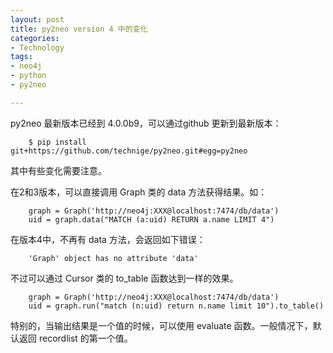 ```yaml
---
layout: post
title: py2neo version 4 中的变化
categories: 
- Technology
tags:
- neo4j
- python
- py2neo

---
```



py2neo 最新版本已经到 4.0.0b9，可以通过github 更新到最新版本：

        $ pip install git+https://github.com/technige/py2neo.git#egg=py2neo

<!--more-->

其中有些变化需要注意。

在2和3版本，可以直接调用 Graph 类的 data 方法获得结果。如：

        graph = Graph('http://neo4j:XXX@localhost:7474/db/data')
        uid = graph.data("MATCH (a:uid) RETURN a.name LIMIT 4")

在版本4中，不再有 data 方法，会返回如下错误：

        'Graph' object has no attribute 'data'

不过可以通过 Cursor 类的 to_table 函数达到一样的效果。

        graph = Graph('http://neo4j:XXX@localhost:7474/db/data')
        uid = graph.run("match (n:uid) return n.name limit 10").to_table()

特别的，当输出结果是一个值的时候，可以使用 evaluate 函数。一般情况下，默认返回 recordlist 的第一个值。

